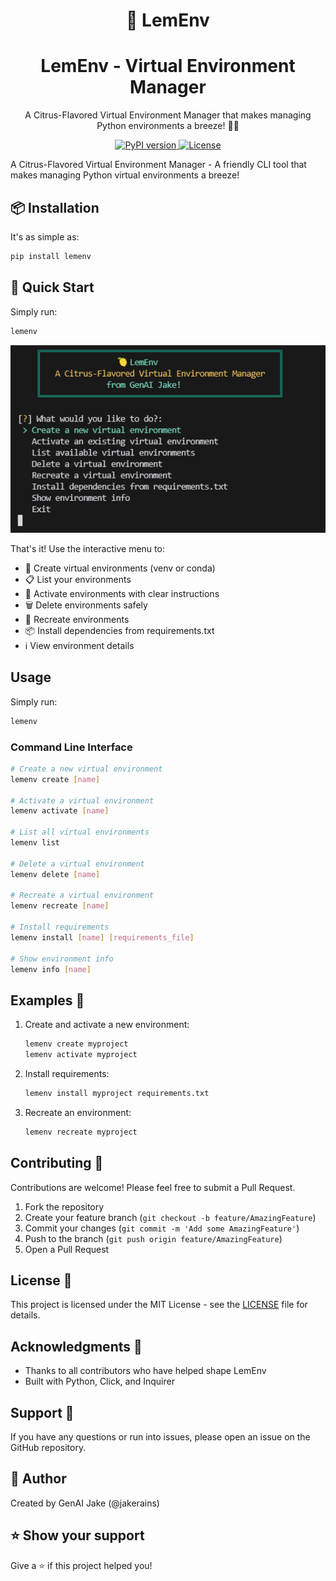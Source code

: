 <div align="center">
  
# 🍋 LemEnv

<!-- These comments help GitHub generate better social previews -->
<!-- Title -->
<h1 align="center">LemEnv - Virtual Environment Manager</h1>

<!-- Description -->
<p align="center">
  A Citrus-Flavored Virtual Environment Manager that makes managing Python environments a breeze! 🍋✨
</p>

<!-- Badges -->
<p align="center">
  <a href="https://pypi.org/project/lemenv/">
    <img src="https://badge.fury.io/py/lemenv.svg" alt="PyPI version">
  </a>
  <a href="https://github.com/jakerains/lemenv/blob/main/LICENSE">
    <img src="https://img.shields.io/github/license/jakerains/lemenv" alt="License">
  </a>
</p>

</div>

A Citrus-Flavored Virtual Environment Manager - A friendly CLI tool that makes managing Python virtual environments a breeze!

## 📦 Installation

It's as simple as:

```bash
pip install lemenv
```

## 🚀 Quick Start

Simply run:

```bash
lemenv
```

<p align="center">
  <img src="screenshot.png" alt="LemEnv Menu" width="600"/>
</p>

That's it! Use the interactive menu to:
- 🔨 Create virtual environments (venv or conda)
- 📋 List your environments
- 🚀 Activate environments with clear instructions
- 🗑️ Delete environments safely
- 🔄 Recreate environments
- 📦 Install dependencies from requirements.txt
- ℹ️ View environment details

## Usage

Simply run:

```bash
lemenv 
```
### Command Line Interface

```bash
# Create a new virtual environment
lemenv create [name]

# Activate a virtual environment
lemenv activate [name]

# List all virtual environments
lemenv list

# Delete a virtual environment
lemenv delete [name]

# Recreate a virtual environment
lemenv recreate [name]

# Install requirements
lemenv install [name] [requirements_file]

# Show environment info
lemenv info [name]
```

## Examples 📝

1. Create and activate a new environment:
   ```bash
   lemenv create myproject
   lemenv activate myproject
   ```

2. Install requirements:
   ```bash
   lemenv install myproject requirements.txt
   ```

3. Recreate an environment:
   ```bash
   lemenv recreate myproject
   ```

## Contributing 🤝

Contributions are welcome! Please feel free to submit a Pull Request.

1. Fork the repository
2. Create your feature branch (`git checkout -b feature/AmazingFeature`)
3. Commit your changes (`git commit -m 'Add some AmazingFeature'`)
4. Push to the branch (`git push origin feature/AmazingFeature`)
5. Open a Pull Request

## License 📄

This project is licensed under the MIT License - see the [LICENSE](LICENSE) file for details.

## Acknowledgments 🙏

- Thanks to all contributors who have helped shape LemEnv
- Built with Python, Click, and Inquirer

## Support 💬

If you have any questions or run into issues, please open an issue on the GitHub repository.

## 👤 Author

Created by GenAI Jake (@jakerains)

## ⭐ Show your support

Give a ⭐️ if this project helped you! 